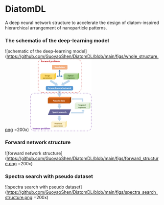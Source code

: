 # DiatomDL
A deep neural network structure to accelerate the design of diatom-inspired hierarchical arrangement of nanoparticle patterns.

### The schematic of the deep-learning model
![schematic of the deep-learning model](https://github.com/GuoyaoShen/DiatomDL/blob/main/figs/whole_structure.png =200x)
<img src="https://github.com/GuoyaoShen/DiatomDL/blob/main/figs/whole_structure.png" width="200" />

### Forward network structure
![forward network structure](https://github.com/GuoyaoShen/DiatomDL/blob/main/figs/forward_structure.png =200x)

### Spectra search with pseudo dataset
![spectra search with pseudo dataset](https://github.com/GuoyaoShen/DiatomDL/blob/main/figs/spectra_search_structure.png =200x)
